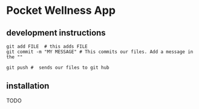 # Pocket Wellness App 

## development instructions 
```shell
git add FILE  # this adds FILE
git commit -m "MY MESSAGE" # This commits our files. Add a message in the ""

git push #  sends our files to git hub
```

## installation 
TODO

     
